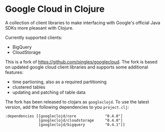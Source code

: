 # Google Cloud in Clojure

A collection of client libraries to make interfacing with Google's official Java SDKs more pleasant with Clojure.

Currently supported clients:

* BigQuery
* CloudStorage

This is a fork of https://github.com/pingles/googlecloud. The fork is based on updated google cloud client libraries and supports some additional features:
* time partioning, also as a required partitioning
* clustered tables
* updating and patching of table data

The fork has been released to clojars as `googleclojd`. To use the latest version, add the following dependencies to you `project.clj`:

    :dependencies [[googleclojd/core             "0.4.0"]
                   [googleclojd/cloudstorage     "0.4.0"]
                   [googleclojd/bigquery         "0.4.1"]]
